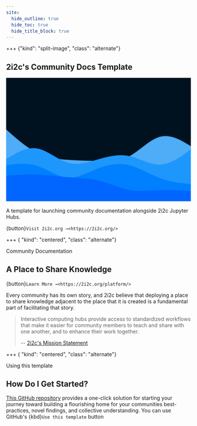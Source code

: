 ```yaml
---
site:
  hide_outline: true
  hide_toc: true
  hide_title_block: true
---
```


+++ {"kind": "split-image", "class": "alternate"}

## 2i2c's Community Docs Template

![](../media/card.svg)

A template for launching community documentation alongside 2i2c Jupyter Hubs.

{button}`Visit 2i2c.org →<https://2i2c.org/>`

+++ { "kind": "centered", "class": "alternate"}

Community Documentation

## A Place to Share Knowledge

{button}`Learn More →<https://2i2c.org/platform/>`

Every community has its own story, and 2i2c believe that deploying a place to share knowledge adjacent to the place that it is created is a fundamental part of facilitating that story.

> Interactive computing hubs provide access to standardized workflows that make it easier for community members to teach and share with one another, and to enhance their work together.
>
> -- [2i2c's Mission Statement](https://2i2c.org/mission/)

+++ { "kind": "centered", "class": "alternate"}

Using this template

## How Do I Get Started?

[This GitHub repository][repo] provides a one-click solution for starting your journey toward building a flourishing home for your communities best-practices, novel findings, and collective understanding. You can use GitHub's {kbd}`Use this template` button

[repo]: https://github.com/2i2c-org/community-docs-template
